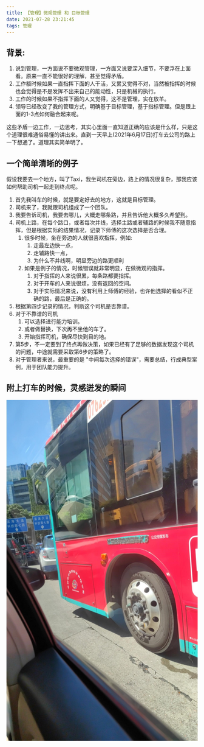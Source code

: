 ```yaml
---
title: 【管理】微观管理 和 目标管理
date: 2021-07-28 23:21:45
tags: 管理
---
```


## 背景:

1. 说到管理，一方面说不要微观管理，一方面又说要深入细节，不要浮在上面看。原来一直不能很好的理解，甚至觉得矛盾。
2. 工作额时候如果一直指挥下面的人干活，又累又觉得不对，当然被指挥的时候也会觉得是不是发挥不出来自己的能动性，只是机械的执行。
3. 工作的时候如果不指挥下面的人又觉得，这不是管理，实在放羊。
4. 领导已经改变了我的管理方式，明确基于目标管理，基于指标管理。但是跟上面的1-3点如何融合起来呢。

这些矛盾一边工作，一边思考，其实心里面一直知道正确的应该是什么样，只是这个道理很难通俗易懂的讲出来。直到一天早上(2021年6月17日)打车去公司的路上一下想通了。道理其实简单明了。

## 一个简单清晰的例子

假设我要去一个地方，叫了Taxi，我坐司机在旁边，路上的情况很复杂，那我应该如何帮助司机一起走到终点呢。

1. 首先我叫车的时候，就是要定好去的地方，这就是目标管理。
2. 司机来了，我就跟司机组成了一个团队。
3. 我要告诉司机，我要去哪儿，大概走哪条路，并且告诉他大概多久希望到。
4. 司机上路，在每个路口，或者每次并线，选择主路或者辅路的时候我不随意指挥，但是根据实际的结果情况，记录下师傅的这次选择是否合理。
   1. 很多时候，坐在旁边的人就很喜欢指挥，例如:
      1. 走最左边快一点，
      2. 走辅路快一点，
      3. 为什么不并线啊，明显旁边的路更顺利
   2. 如果是例子的情况，时候错误就非常明显，在做微观的指挥。
      1. 对于指挥的人来说很累，每条路都要指挥。
      2. 对于开车的人来说很烦，没有返回的空间。
      3. 对于实际情况来说，没有利用上师傅的经验，也许他选择的看似不正确的路，最后是正确的。
5. 根据第四步记录的情况，判断这个司机是否靠谱。
6. 对于不靠谱的司机
   1. 可以选择进行能力培训。
   2. 或者做替换，下次再不坐他的车了。
   3. 开始指挥司机，确保尽快到目的地。
7. 第5步，不一定要到了终点再做决策，如果已经有了足够的数据发现这个司机的问题，中途就需要采取第6步的策略了。
8. 对于管理者来说，最重要的是 "中间每次选择的错误"，需要总结，行成典型案例，用于团队能力提升。

## 附上打车的时候，灵感迸发的瞬间
![微观管理](/images/image_1.jpeg)
